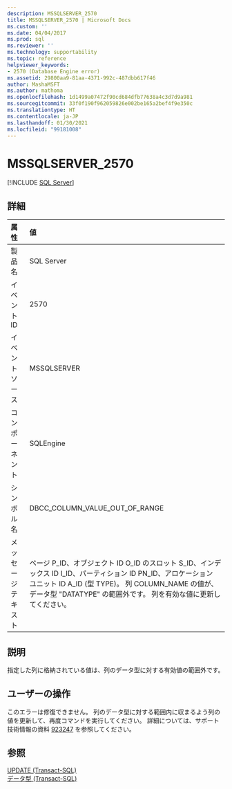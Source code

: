 ```yaml
---
description: MSSQLSERVER_2570
title: MSSQLSERVER_2570 | Microsoft Docs
ms.custom: ''
ms.date: 04/04/2017
ms.prod: sql
ms.reviewer: ''
ms.technology: supportability
ms.topic: reference
helpviewer_keywords:
- 2570 (Database Engine error)
ms.assetid: 29800aa9-81aa-4371-992c-487dbb617f46
author: MashaMSFT
ms.author: mathoma
ms.openlocfilehash: 1d1499a07472f90cd684dfb77638a4c3d7d9a981
ms.sourcegitcommit: 33f0f190f962059826e002be165a2bef4f9e350c
ms.translationtype: HT
ms.contentlocale: ja-JP
ms.lasthandoff: 01/30/2021
ms.locfileid: "99181008"
---
```

# <a name="mssqlserver_2570"></a>MSSQLSERVER_2570
 [!INCLUDE [SQL Server](../../includes/applies-to-version/sqlserver.md)]
  
## <a name="details"></a>詳細  
  
| 属性 | 値 |  
| :-------- | :---- |  
|製品名|SQL Server|  
|イベント ID|2570|  
|イベント ソース|MSSQLSERVER|  
|コンポーネント|SQLEngine|  
|シンボル名|DBCC_COLUMN_VALUE_OUT_OF_RANGE|  
|メッセージ テキスト|ページ P_ID、オブジェクト ID O_ID のスロット S_ID、インデックス ID I_ID、パーティション ID PN_ID、アロケーション ユニット ID A_ID (型 TYPE)。 列 COLUMN_NAME の値が、データ型 "DATATYPE" の範囲外です。 列を有効な値に更新してください。|  
  
## <a name="explanation"></a>説明  
指定した列に格納されている値は、列のデータ型に対する有効値の範囲外です。  
  
## <a name="user-action"></a>ユーザーの操作  
このエラーは修復できません。 列のデータ型に対する範囲内に収まるよう列の値を更新して、再度コマンドを実行してください。  詳細については、サポート技術情報の資料 [923247](https://support.microsoft.com/kb/923247) を参照してください。  
  
## <a name="see-also"></a>参照  
[UPDATE &#40;Transact-SQL&#41;](~/t-sql/queries/update-transact-sql.md)  
[データ型 &#40;Transact-SQL&#41;](~/t-sql/data-types/data-types-transact-sql.md)  
  
